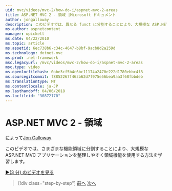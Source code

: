```yaml
---
uid: mvc/videos/mvc-2/how-do-i/aspnet-mvc-2-areas
title: ASP.NET MVC 2 - 領域 |Microsoft ドキュメント
author: jongalloway
description: このビデオでは、異なる funct に分割することにより、大規模な ASP.NET MVC アプリケーションを整理しやすく領域の機能を使用する方法を学習しています.
ms.author: aspnetcontent
manager: wpickett
ms.date: 04/22/2010
ms.topic: article
ms.assetid: 6ec738b6-c34c-4647-b8bf-9acb8d2a259d
ms.technology: dotnet-mvc
ms.prod: .net-framework
msc.legacyurl: /mvc/videos/mvc-2/how-do-i/aspnet-mvc-2-areas
msc.type: video
ms.openlocfilehash: 0abe3cf5b4c6bc11174a2470e222d1780ebbc4f8
ms.sourcegitcommit: f8852267f463b62d7f975e56bea9aa3f68fbbdeb
ms.translationtype: MT
ms.contentlocale: ja-JP
ms.lasthandoff: 04/06/2018
ms.locfileid: "30872170"
---
```

<a name="aspnet-mvc-2---areas"></a>ASP.NET MVC 2 - 領域
====================
によって[Jon Galloway](https://github.com/jongalloway)

このビデオでは、さまざまな機能領域に分割することにより、大規模な ASP.NET MVC アプリケーションを整理しやすく領域機能を使用する方法を学習します。

[&#9654;(3 分) のビデオを見る](https://channel9.msdn.com/Blogs/ASP-NET-Site-Videos/aspnet-mvc-2-areas)

> [!div class="step-by-step"]
> [前へ](mvc2-template-customization.md)
> [次へ](aspnet-mvc-2-render-action.md)
